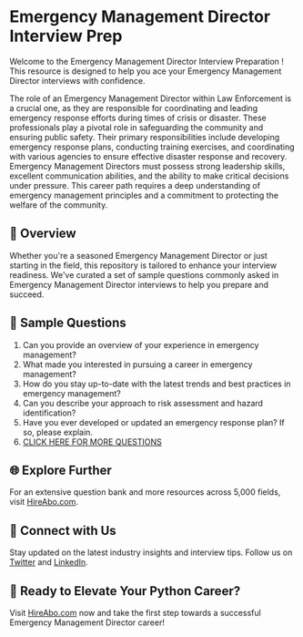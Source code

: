 # Emergency Management Director Interview Prep

Welcome to the Emergency Management Director Interview Preparation ! This resource is designed to help you ace your Emergency Management Director interviews with confidence.

The role of an Emergency Management Director within Law Enforcement is a crucial one, as they are responsible for coordinating and leading emergency response efforts during times of crisis or disaster. These professionals play a pivotal role in safeguarding the community and ensuring public safety. Their primary responsibilities include developing emergency response plans, conducting training exercises, and coordinating with various agencies to ensure effective disaster response and recovery. Emergency Management Directors must possess strong leadership skills, excellent communication abilities, and the ability to make critical decisions under pressure. This career path requires a deep understanding of emergency management principles and a commitment to protecting the welfare of the community.

## 🚀 Overview

Whether you're a seasoned Emergency Management Director or just starting in the field, this repository is tailored to enhance your interview readiness. We've curated a set of sample questions commonly asked in Emergency Management Director interviews to help you prepare and succeed.

## 📝 Sample Questions

1. Can you provide an overview of your experience in emergency management?
2. What made you interested in pursuing a career in emergency management?
3. How do you stay up-to-date with the latest trends and best practices in emergency management?
4. Can you describe your approach to risk assessment and hazard identification?
5. Have you ever developed or updated an emergency response plan? If so, please explain.
6. [CLICK HERE FOR MORE QUESTIONS](https://hireabo.com/job/9_3_40/Emergency%20Management%20Director)

## 🌐 Explore Further

For an extensive question bank and more resources across 5,000 fields, visit [HireAbo.com](https://www.hireabo.com).

## 📱 Connect with Us

Stay updated on the latest industry insights and interview tips. Follow us on [Twitter](https://twitter.com/hireabo) and [LinkedIn](https://www.linkedin.com/in/hire-abo-3609972a8/).

## 🚀 Ready to Elevate Your Python Career?

Visit [HireAbo.com](https://www.hireabo.com) now and take the first step towards a successful Emergency Management Director career!